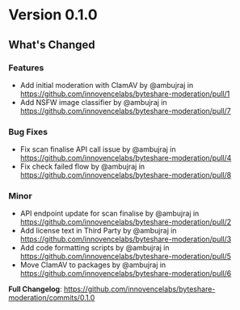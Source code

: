 # Version 0.1.0

## What's Changed
### Features
* Add initial moderation with ClamAV by @ambujraj in https://github.com/innovencelabs/byteshare-moderation/pull/1
* Add NSFW image classifier by @ambujraj in https://github.com/innovencelabs/byteshare-moderation/pull/7

### Bug Fixes
* Fix scan finalise API call issue by @ambujraj in https://github.com/innovencelabs/byteshare-moderation/pull/4
* Fix check failed flow by @ambujraj in https://github.com/innovencelabs/byteshare-moderation/pull/8

### Minor
* API endpoint update for scan finalise by @ambujraj in https://github.com/innovencelabs/byteshare-moderation/pull/2
* Add license text in Third Party by @ambujraj in https://github.com/innovencelabs/byteshare-moderation/pull/3
* Add code formatting scripts by @ambujraj in https://github.com/innovencelabs/byteshare-moderation/pull/5
* Move ClamAV to packages by @ambujraj in https://github.com/innovencelabs/byteshare-moderation/pull/6

**Full Changelog**: https://github.com/innovencelabs/byteshare-moderation/commits/0.1.0